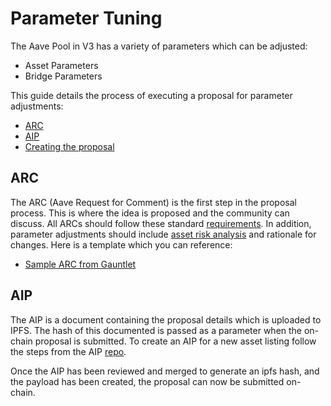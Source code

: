 # Parameter Tuning

The Aave Pool in V3 has a variety of parameters which can be adjusted:

* Asset Parameters
* Bridge Parameters

This guide details the process of executing a proposal for parameter adjustments:

* [ARC](https://www.notion.so/Asset-Listing-0ef43bf40ac845b7b94b66dfa4c4b3d6)
* [AIP](https://www.notion.so/Asset-Listing-0ef43bf40ac845b7b94b66dfa4c4b3d6)
* [Creating the proposal](https://www.notion.so/Asset-Listing-0ef43bf40ac845b7b94b66dfa4c4b3d6)

## ARC

The ARC (Aave Request for Comment) is the first step in the proposal process. This is where the idea is proposed and the community can discuss. All ARCs should follow these standard [requirements](https://docs.aave.com/governance/arcs). In addition, parameter adjustments should include [asset risk analysis](https://docs.aave.com/risk/asset-risk/introduction) and rationale for changes. Here is a template which you can reference:

* [Sample ARC from Gauntlet](https://governance.aave.com/t/arc-risk-parameter-updates-2022-01-14/6942)

## AIP

The AIP is a document containing the proposal details which is uploaded to IPFS. The hash of this documented is passed as a parameter when the on-chain proposal is submitted. To create an AIP for a new asset listing follow the steps from the AIP [repo](https://aave.github.io/aip/).

Once the AIP has been reviewed and merged to generate an ipfs hash, and the payload has been created, the proposal can now be submitted on-chain.
